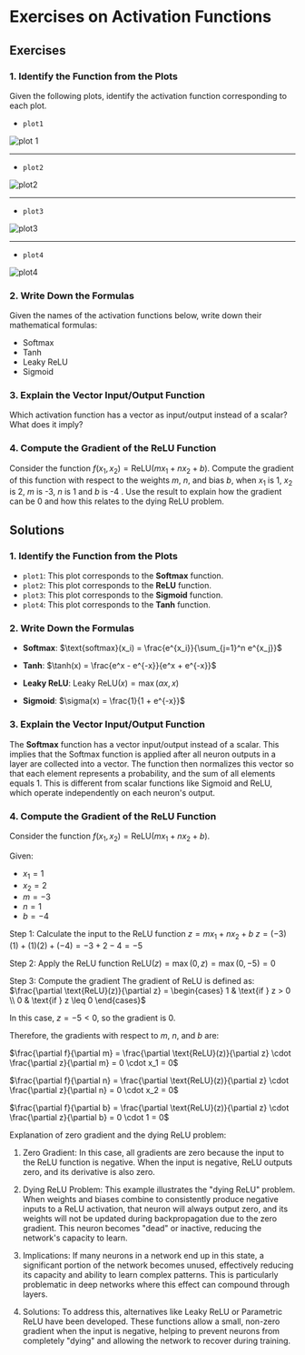 # Exercises on Activation Functions

## Exercises

### 1. Identify the Function from the Plots

Given the following plots, identify the activation function corresponding to each plot.
- `plot1`

![plot 1](/docs/images/fundamentals/functions/activation_functions/plot_1.jpg)
****
- `plot2`

![plot2](/docs/images/fundamentals/functions/activation_functions/plot_2.jpg)
****
- `plot3`

![plot3](/docs/images/fundamentals/functions/activation_functions/plot_3.jpg)
****
- `plot4`

![plot4](/docs/images/fundamentals/functions/activation_functions/plot_4.jpg)



### 2. Write Down the Formulas

Given the names of the activation functions below, write down their mathematical formulas:
- Softmax
- Tanh
- Leaky ReLU 
- Sigmoid

### 3. Explain the Vector Input/Output Function

Which activation function has a vector as input/output instead of a scalar? What does it imply?


### 4. Compute the Gradient of the ReLU Function

Consider the function $f(x_1, x_2) = \text{ReLU}(mx_1 + nx_2 + b)$.  Compute the gradient of this function with respect to the weights $m$, $n$, and bias $b$, when $x_1$ is 1, $x_2$ is 2, $m$ is -3, $n$ is 1 and $b$ is -4 . Use the result to explain how the gradient can be 0 and how this relates to the dying ReLU problem.

## Solutions

### 1. Identify the Function from the Plots

- `plot1`: This plot corresponds to the **Softmax** function.
- `plot2`: This plot corresponds to the **ReLU** function.
- `plot3`: This plot corresponds to the **Sigmoid** function.
- `plot4`: This plot corresponds to the **Tanh** function.

### 2. Write Down the Formulas

- **Softmax**:
$\text{softmax}(x_i) = \frac{e^{x_i}}{\sum_{j=1}^n e^{x_j}}$

- **Tanh**:
$\tanh(x) = \frac{e^x - e^{-x}}{e^x + e^{-x}}$

- **Leaky ReLU**:
$\text{Leaky ReLU}(x) = \max(\alpha x, x)$

- **Sigmoid**:
$\sigma(x) = \frac{1}{1 + e^{-x}}$

### 3. Explain the Vector Input/Output Function

The **Softmax** function has a vector input/output instead of a scalar. This implies that the Softmax function is applied after all neuron outputs in a layer are collected into a vector. The function then normalizes this vector so that each element represents a probability, and the sum of all elements equals 1. This is different from scalar functions like Sigmoid and ReLU, which operate independently on each neuron's output.

### 4. Compute the Gradient of the ReLU Function

Consider the function $f(x_1, x_2) = \text{ReLU}(mx_1 + nx_2 + b)$.

Given:
- $x_1 = 1$
- $x_2 = 2$
- $m = -3$
- $n = 1$
- $b = -4$

Step 1: Calculate the input to the ReLU function
$z = mx_1 + nx_2 + b$
$z = (-3)(1) + (1)(2) + (-4) = -3 + 2 - 4 = -5$

Step 2: Apply the ReLU function
$\text{ReLU}(z) = \max(0, z) = \max(0, -5) = 0$

Step 3: Compute the gradient
The gradient of ReLU is defined as:
$\frac{\partial \text{ReLU}(z)}{\partial z} = \begin{cases} 1 & \text{if } z > 0 \\ 0 & \text{if } z \leq 0 \end{cases}$

In this case, $z = -5 < 0$, so the gradient is 0.

Therefore, the gradients with respect to $m$, $n$, and $b$ are:

$\frac{\partial f}{\partial m} = \frac{\partial \text{ReLU}(z)}{\partial z} \cdot \frac{\partial z}{\partial m} = 0 \cdot x_1 = 0$

$\frac{\partial f}{\partial n} = \frac{\partial \text{ReLU}(z)}{\partial z} \cdot \frac{\partial z}{\partial n} = 0 \cdot x_2 = 0$

$\frac{\partial f}{\partial b} = \frac{\partial \text{ReLU}(z)}{\partial z} \cdot \frac{\partial z}{\partial b} = 0 \cdot 1 = 0$

Explanation of zero gradient and the dying ReLU problem:

1. Zero Gradient: In this case, all gradients are zero because the input to the ReLU function is negative. When the input is negative, ReLU outputs zero, and its derivative is also zero.

2. Dying ReLU Problem: This example illustrates the "dying ReLU" problem. When weights and biases combine to consistently produce negative inputs to a ReLU activation, that neuron will always output zero, and its weights will not be updated during backpropagation due to the zero gradient. This neuron becomes "dead" or inactive, reducing the network's capacity to learn.

3. Implications: If many neurons in a network end up in this state, a significant portion of the network becomes unused, effectively reducing its capacity and ability to learn complex patterns. This is particularly problematic in deep networks where this effect can compound through layers.

4. Solutions: To address this, alternatives like Leaky ReLU or Parametric ReLU have been developed. These functions allow a small, non-zero gradient when the input is negative, helping to prevent neurons from completely "dying" and allowing the network to recover during training.
